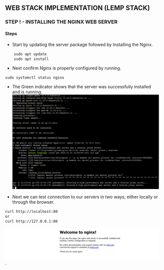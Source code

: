 ## WEB STACK IMPLEMENTATION (LEMP STACK)

### STEP ! - INSTALLING THE NGINX WEB SERVER

#### Steps

* Start by updating the server package followed by Installing the Nginx.

```
    sudo apt update
    sudo apt install
```

* Next confirm Nginx is properly configured by running.

```
sudo systemctl status nginx
```

* The Green indicator shows that the server was successfully installed and is running.
![Nginx Status](./images/1%20-%20Nginx%20Status.png "Nginx installed Correctly")

* Next we can test connection to our servers in two ways; either locally or through the browser.

```
curl http://localhost:80
or
curl http://127.0.0.1:80
```

![Status check via browser](./images/2-%20Nginx_Status_check.png "Nginx is online").

